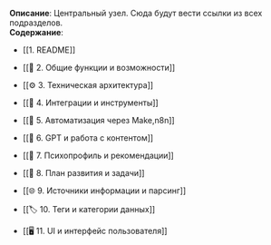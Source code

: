 

**Описание**: Центральный узел. Сюда будут вести ссылки из всех подразделов.  
**Содержание**:


- [[1. README]]
    
- [[🔧 2. Общие функции и возможности]]
    
- [[⚙️ 3. Техническая архитектура]]
    
- [[🔌 4. Интеграции и инструменты]]
    
- [[🔄 5. Автоматизация через Make,n8n]]
    
- [[🧠 6. GPT и работа с контентом]]
    
- [[👤 7. Психопрофиль и рекомендации]]
    
- [[📅 8. План развития и задачи]]
    
- [[🌐 9. Источники информации и парсинг]]
    
- [[🏷 10. Теги и категории данных]]
    
- [[🖥 11. UI и интерфейс пользователя]]